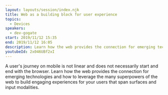 ```yaml
---
layout: layouts/session/index.njk
title: Web as a building block for user experience
topics:
  - Devices
speakers:
  - dev-gogate
start: 2019/11/12 15:35
end: 2019/11/12 16:05
description: Learn how the web provides the connection for emerging technologies and how to leverage the many superpowers of the web to build engaging experiences for your users that span surfaces and input modalities…
youtubeId: 2x046UBf2xI
---
```


A user's journey on mobile is not linear and does not necessarily start and end with the browser. Learn how the web provides the connection for emerging technologies and how to leverage the many superpowers of the web to build engaging experiences for your users that span surfaces and input modalities.
